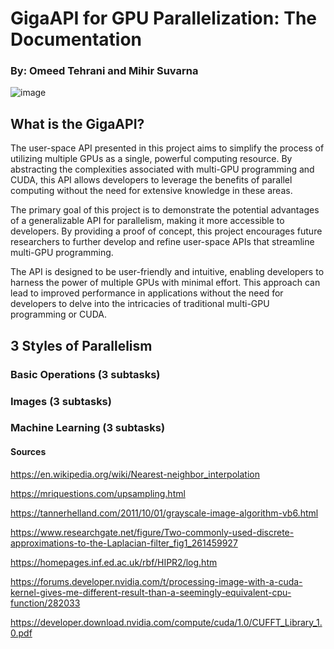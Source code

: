 # GigaAPI for GPU Parallelization: The Documentation 

### By: Omeed Tehrani and Mihir Suvarna

![image](https://github.com/msuv08/parallel-gpus/assets/61725820/56c7c852-fdf4-4d9e-833a-d61648ddad51)


## What is the GigaAPI?

The user-space API presented in this project aims to simplify the process of utilizing multiple GPUs as a single, powerful computing resource. By abstracting the complexities associated with multi-GPU programming and CUDA, this API allows developers to leverage the benefits of parallel computing without the need for extensive knowledge in these areas.

The primary goal of this project is to demonstrate the potential advantages of a generalizable API for parallelism, making it more accessible to developers. By providing a proof of concept, this project encourages future researchers to further develop and refine user-space APIs that streamline multi-GPU programming.

The API is designed to be user-friendly and intuitive, enabling developers to harness the power of multiple GPUs with minimal effort. This approach can lead to improved performance in applications without the need for developers to delve into the intricacies of traditional multi-GPU programming or CUDA.

## 3 Styles of Parallelism

### Basic Operations (3 subtasks)

### Images (3 subtasks)

### Machine Learning (3 subtasks)

#### Sources
https://en.wikipedia.org/wiki/Nearest-neighbor_interpolation

https://mriquestions.com/upsampling.html

https://tannerhelland.com/2011/10/01/grayscale-image-algorithm-vb6.html

https://www.researchgate.net/figure/Two-commonly-used-discrete-approximations-to-the-Laplacian-filter_fig1_261459927

https://homepages.inf.ed.ac.uk/rbf/HIPR2/log.htm

https://forums.developer.nvidia.com/t/processing-image-with-a-cuda-kernel-gives-me-different-result-than-a-seemingly-equivalent-cpu-function/282033

https://developer.download.nvidia.com/compute/cuda/1.0/CUFFT_Library_1.0.pdf



